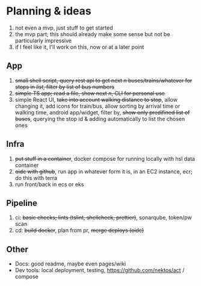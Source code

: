 # Planning & ideas

1. not even a mvp, just stuff to get started
2. the mvp part; this should already make some sense but not be particularly impressive
3. if I feel like it, I'll work on this, now or at a later point

## App

1. ~~small shell script, query rest api to get next _n_ buses/trains/whatever for stops in _list_, filter by list of bus numbers~~
2. ~~simple TS app; read a file, show next _n_, CLI for personal use~~
3. simple React UI, ~~take into account walking distance to stop~~, allow changing it, add icons for train/bus, allow sorting by arrival time or walking time, android app/widget, filter by, ~~show only predifined list of buses~~, querying the stop id & adding automatically to list the chosen ones

## Infra

1. ~~put stuff in a container~~, docker compose for running locally with hsl data container
2. ~~oidc with github~~, run app in whatever form it is, in an EC2 instance, ecr; do this with terra
3. run front/back in ecs or eks

## Pipeline

1. ci: ~~basic checks; lints (tslint, shellcheck, prettier)~~, sonarqube, token/pw scan
2. cd: ~~build docker~~, plan from pr, ~~merge deploys (oidc)~~

## Other

- Docs: good readme, maybe even pages/wiki
- Dev tools: local deployment, testing, https://github.com/nektos/act / compose

